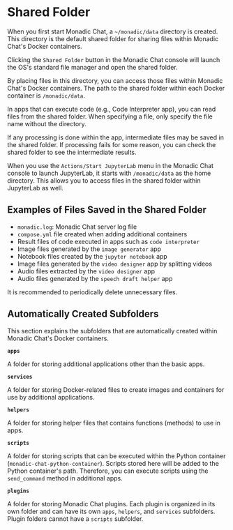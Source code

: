 # Shared Folder

When you first start Monadic Chat, a `~/monadic/data` directory is created. This directory is the default shared folder for sharing files within Monadic Chat's Docker containers.

Clicking the `Shared Folder` button in the Monadic Chat console will launch the OS's standard file manager and open the shared folder.

By placing files in this directory, you can access those files within Monadic Chat's Docker containers. The path to the shared folder within each Docker container is `/monadic/data`.

In apps that can execute code (e.g., Code Interpreter app), you can read files from the shared folder. When specifying a file, only specify the file name without the directory.

If any processing is done within the app, intermediate files may be saved in the shared folder. If processing fails for some reason, you can check the shared folder to see the intermediate results.

When you use the `Actions/Start JupyterLab` menu in the Monadic Chat console to launch JupyterLab, it starts with `/monadic/data` as the home directory. This allows you to access files in the shared folder within JupyterLab as well.

## Examples of Files Saved in the Shared Folder

- `monadic.log`: Monadic Chat server log file
- `compose.yml` file created when adding additional containers
- Result files of code executed in apps such as `code interpreter`
- Image files generated by the `image generator` app
- Notebook files created by the `jupyter notebook` app
- Image files generated by the `video designer` app by splitting videos
- Audio files extracted by the `video designer` app
- Audio files generated by the `speech draft helper` app

It is recommended to periodically delete unnecessary files.

## Automatically Created Subfolders

This section explains the subfolders that are automatically created within Monadic Chat's Docker containers.

**`apps`**

A folder for storing additional applications other than the basic apps.

**`services`**

A folder for storing Docker-related files to create images and containers for use by additional applications.

**`helpers`**

A folder for storing helper files that contains functions (methods) to use in apps.

**`scripts`**

A folder for storing scripts that can be executed within the Python container (`monadic-chat-python-container`). Scripts stored here will be added to the Python container's path. Therefore, you can execute scripts using the `send_command` method in additional apps.

**`plugins`**

A folder for storing Monadic Chat plugins. Each plugin is organized in its own folder and can have its own `apps`, `helpers`, and `services` subfolders. Plugin folders cannot have a `scripts` subfolder.
